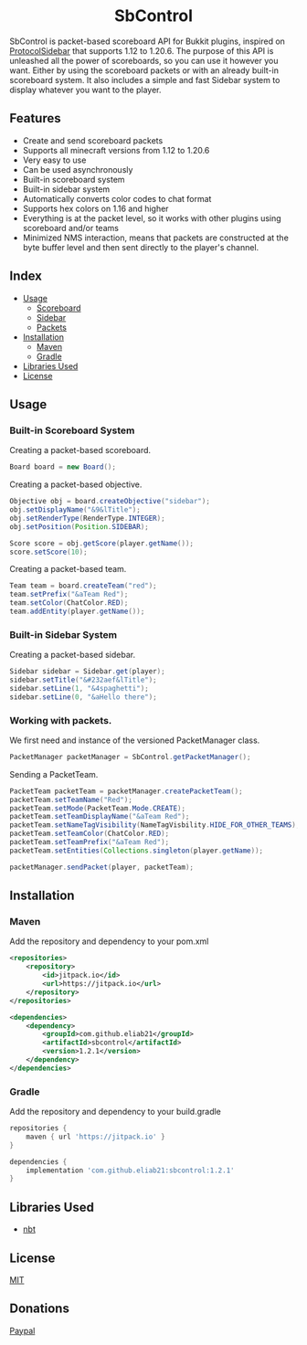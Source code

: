 <h1 align="center">
  SbControl
</h1>

SbControl is packet-based scoreboard API for Bukkit plugins, inspired on [ProtocolSidebar](https://github.com/CatCoderr/ProtocolSidebar)
that supports 1.12 to 1.20.6. The purpose of this API is unleashed all the power of scoreboards, so you can use it however you want.
Either by using the scoreboard packets or with an already built-in scoreboard system. It also includes a simple and fast Sidebar
system to display whatever you want to the player.

## Features

- Create and send scoreboard packets
- Supports all minecraft versions from 1.12 to 1.20.6
- Very easy to use
- Can be used asynchronously
- Built-in scoreboard system
- Built-in sidebar system
- Automatically converts color codes to chat format
- Supports hex colors on 1.16 and higher
- Everything is at the packet level, so it works with other plugins using scoreboard and/or teams
- Minimized NMS interaction, means that packets are constructed at the byte buffer level and then sent directly to the player's channel.

## Index

- [Usage](#usage)
  - [Scoreboard](#built-in-scoreboard-system)
  - [Sidebar](#built-in-sidebar-system)
  - [Packets](#working-with-packets)
- [Installation](#installation)
  - [Maven](#maven)
  - [Gradle](#gradle)
- [Libraries Used](#libraries-used)
- [License](#license)

## Usage

### Built-in Scoreboard System

Creating a packet-based scoreboard.

```java
Board board = new Board();
```

Creating a packet-based objective.

```java
Objective obj = board.createObjective("sidebar");
obj.setDisplayName("&9&lTitle");
obj.setRenderType(RenderType.INTEGER);
obj.setPosition(Position.SIDEBAR);

Score score = obj.getScore(player.getName());
score.setScore(10);
```

Creating a packet-based team.

```java
Team team = board.createTeam("red");
team.setPrefix("&aTeam Red");
team.setColor(ChatColor.RED);
team.addEntity(player.getName());
```

### Built-in Sidebar System

Creating a packet-based sidebar.

```java
Sidebar sidebar = Sidebar.get(player);
sidebar.setTitle("&#232aef&lTitle");
sidebar.setLine(1, "&4spaghetti");
sidebar.setLine(0, "&aHello there");
```

### Working with packets.
We first need and instance of the versioned PacketManager class.

```java
PacketManager packetManager = SbControl.getPacketManager();
```

Sending a PacketTeam.

```java
PacketTeam packetTeam = packetManager.createPacketTeam();
packetTeam.setTeamName("Red");
packetTeam.setMode(PacketTeam.Mode.CREATE);
packetTeam.setTeamDisplayName("&aTeam Red");
packetTeam.setNameTagVisibility(NameTagVisbility.HIDE_FOR_OTHER_TEAMS);
packetTeam.setTeamColor(ChatColor.RED);
packetTeam.setTeamPrefix("&aTeam Red");
packetTeam.setEntities(Collections.singleton(player.getName));

packetManager.sendPacket(player, packetTeam);
```

## Installation

### Maven
Add the repository and dependency to your pom.xml

```xml
<repositories>
    <repository>
        <id>jitpack.io</id>
        <url>https://jitpack.io</url>
    </repository>
</repositories>

<dependencies>
    <dependency>
        <groupId>com.github.eliab21</groupId>
        <artifactId>sbcontrol</artifactId>
        <version>1.2.1</version>
    </dependency>
</dependencies>
```

### Gradle
Add the repository and dependency to your build.gradle

```groovy
repositories {
    maven { url 'https://jitpack.io' }
}

dependencies {
    implementation 'com.github.eliab21:sbcontrol:1.2.1'
}
```

## Libraries Used

- [nbt](https://github.com/BitBuf/nbt)

## License

[MIT](LICENSE)

## Donations

[Paypal](https://www.paypal.me/eliabcuadros1)